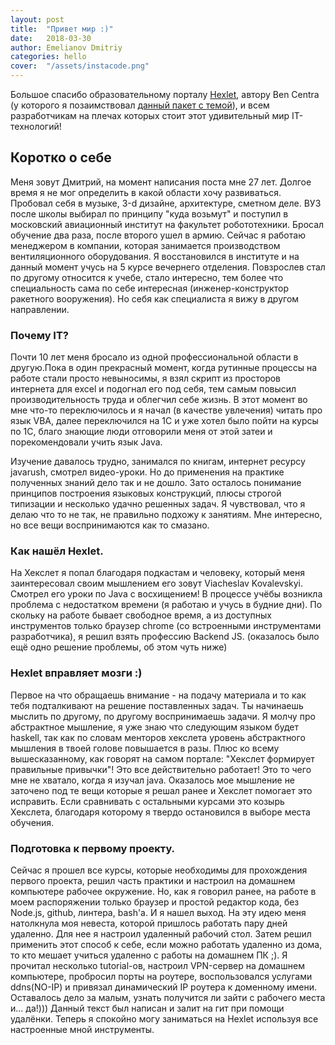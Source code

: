 ```yaml
---
layout: post
title:  "Привет мир :)"
date:   2018-03-30
author: Emelianov Dmitriy
categories: hello
cover:  "/assets/instacode.png"
---
```


Большое спасибо образовательному порталу [Hexlet](https://ru.hexlet.io/), автору Ben Centra (у которого я позаимствовал [данный пакет с темой](http://jekyllthemes.org/themes/centrarium/)), и всем разработчикам на плечах которых стоит этот удивительный мир IT-технологий!

## Коротко о себе

Меня зовут Дмитрий, на момент написания поста мне 27 лет. Долгое время я не мог определить в какой области хочу развиваться. Пробовал себя в музыке, 3-d дизайне, архитектуре, сметном деле. ВУЗ после школы выбирал по принципу "куда возьмут" и поступил в московский авиационный институт на факультет робототехники. Бросал обучение два раза, после второго ушел в армию. Сейчас я работаю менеджером в компании, которая занимается производством вентиляционного оборудования. Я восстановился в институте и на данный момент учусь на 5 курсе вечернего отделения. Повзрослев стал по другому относится к учебе, стало интересно, тем более что специальность сама по себе интересная (инженер-конструктор ракетного вооружения). Но себя как специалиста я вижу в другом направлении.

### Почему IT?

Почти 10 лет меня бросало из одной профессиональной области в другую.Пока в один прекрасный момент, когда рутинные процессы на работе стали просто невыносимы, я взял скрипт из просторов интернета для excel и подогнал его под себя, тем самым повысил производительность труда и облегчил себе жизнь. В этот момент во мне что-то переключилось и я начал (в качестве увлечения) читать про язык VBA, далее переключился на 1С и уже хотел было пойти на курсы по 1С, благо знающие люди отговорили меня от этой затеи и порекомендовали учить язык Java.

Изучение давалось трудно, занимался по книгам, интернет ресурсу javarush, смотрел видео-уроки. Но до применения на практике полученных знаний дело так и не дошло. Зато осталось понимание принципов построения языковых конструкций, плюсы строгой типизации и несколько удачно решенных задач. Я чувствовал, что я делаю что то не так, не правильно подхожу к занятиям. Мне интересно, но все вещи воспринимаются как то смазано.

### Как нашёл Hexlet.

На Хекслет я попал благодаря подкастам и человеку, который меня заинтересовал своим мышлением его зовут Viacheslav Kovalevskyi. Смотрел его уроки по Java с восхищением! В процессе учёбы возникла проблема с недостатком времени (я работаю и учусь в будние дни). По скольку на работе бывает свободное время, а из доступных инструментов только браузер chrome (со встроенными инструментами разработчика), я решил взять профессию Backend JS. (оказалось было ещё одно решение проблемы, об этом чуть ниже)

### Hexlet вправляет мозги :)

Первое на что обращаешь внимание - на подачу материала и то как тебя подталкивают на решение поставленных задач. Ты начинаешь мыслить по другому, по другому воспринимаешь задачи. Я молчу про абстрактное мышление, я уже знаю что следующим языком будет haskell, так как по словам менторов хекслета уровень абстрактного мышления в твоей голове повышается в разы. Плюс ко всему вышесказанному, как говорят на самом портале: "Хекслет формирует правильные привычки"! Это все действительно работает! Это то чего мне не хватало, когда я изучал java. Оказалось мое мышление не заточено под те вещи которые я решал ранее и Хекслет помогает это исправить. Если сравнивать с остальными курсами это козырь Хекслета, благодаря которому я твердо остановился в выборе места обучения.

### Подготовка к первому проекту.

Сейчас я прошел все курсы, которые необходимы для прохождения первого проекта, решил часть практики и настроил на домашнем компьютере рабочее окружение. Но, как я говорил ранее, на работе в моем распоряжении только браузер и простой редактор кода, без Node.js, github, линтера, bash'a. И я нашел выход. На эту идею меня натолкнула моя невеста, которой пришлось работать пару дней удаленно. Для нее я настроил удаленный рабочий стол. Затем решил применить этот способ к себе, если можно работать удаленно из дома, то кто мешает учиться удаленно с работы на домашнем ПК ;). Я прочитал несколько tutorial-ов, настроил VPN-сервер на домашнем компьютере, пробросил порты на роутере, воспользовался услугами ddns(NO-IP) и привязал динамический IP роутера к доменному имени. Оставалось дело за малым, узнать получится ли зайти с рабочего места и... да!))) Данный текст был написан и залит на гит при помощи удалёнки. Теперь я спокойно могу заниматься на Hexlet используя все настроенные мной инструменты.
